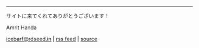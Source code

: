 *** 

サイトに来てくれてありがとうございます！

Amrit Handa

[icebarf@rdseed.in](mailto:icebarf@rdseed.in) | [rss feed](index.xml) | [source](https://github.com/icebarf/icebarf.github.io)
